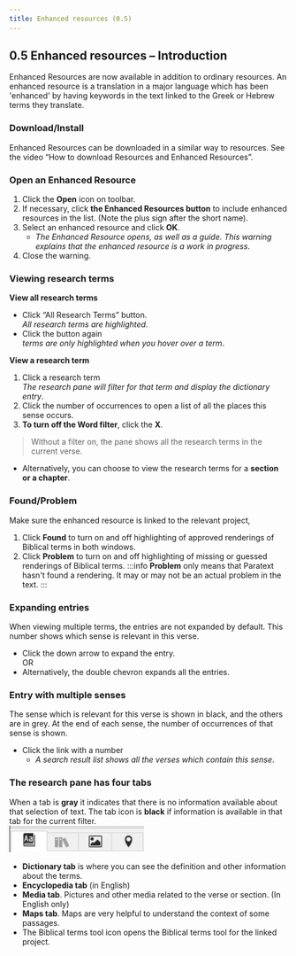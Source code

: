 ```yaml
---
title: Enhanced resources (0.5)
---
```

## 0.5 Enhanced resources – Introduction

Enhanced Resources are now available in addition to ordinary resources. An enhanced resource is a translation in a major language which has been 'enhanced' by having keywords in the text linked to the Greek or Hebrew terms they translate.

### Download/Install

Enhanced Resources can be downloaded in a similar way to resources. See the video “How to download Resources and Enhanced Resources”.

### Open an Enhanced Resource

1.  Click the **Open** icon on toolbar.
1.  If necessary, click **the Enhanced Resources button** to include enhanced resources in the list. (Note the plus sign after the short name).
1.  Select an enhanced resource and click **OK**.  
    -  *The Enhanced Resource opens, as well as a guide. This warning explains that the enhanced resource is a work in progress*.
1.  Close the warning.

### Viewing research terms

**View all research terms**
- Click “All Research Terms” button.   
   *All research terms are highlighted*.
- Click the button again  
   *terms are only highlighted when you hover over a term*.

**View a research term**
1.  Click a research term  
   *The research pane will filter for that term and display the dictionary entry*. 
1.  Click the number of occurrences to open a list of all the places this sense occurs.
1.  **To turn off the Word filter**, click the **X**.
>  Without a filter on, the pane shows all the research terms in the current verse. 
-  Alternatively, you can choose to view the research terms for a **section or a chapter**. 



### Found/Problem

Make sure the enhanced resource is linked to the relevant project,
1.  Click **Found** to turn on and off highlighting of approved renderings of Biblical terms in both windows.
1.  Click **Problem** to turn on and off highlighting of missing or guessed renderings of Biblical terms.
:::info
**Problem** only means that Paratext hasn't found a rendering. It may or may not be an actual problem in the text. 
:::
### Expanding entries

When viewing multiple terms, the entries are not expanded by default. This number shows which sense is relevant in this verse.

-  Click the down arrow to expand the entry.  
   OR
-  Alternatively, the double chevron expands all the entries.

### Entry with multiple senses

The sense which is relevant for this verse is shown in black, and the others are in grey. At the end of each sense, the number of occurrences of that sense is shown.

-  Click the link with a number  
    -  *A search result list shows all the verses which contain this sense*.

### The research pane has four tabs

When a tab is **gray** it indicates that there is no information available about that selection of text.
The tab icon is **black** if information is available in that tab for the current filter.  
![](../../media/bfb29520568dd7f4b440f74a0775d103.png)
- **Dictionary tab** is where you can see the definition and other information about the terms.
- **Encyclopedia tab** (in English)
- **Media tab**. Pictures and other media related to the verse or section. (In English only)
- **Maps tab**. Maps are very helpful to understand the context of some passages.
- The Biblical terms tool icon opens the Biblical terms tool for the linked project.
